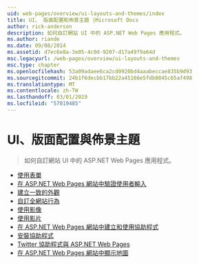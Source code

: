 ```yaml
---
uid: web-pages/overview/ui-layouts-and-themes/index
title: UI、 版面配置和佈景主題 |Microsoft Docs
author: rick-anderson
description: 如何自訂網站 UI 中的 ASP.NET Web Pages 應用程式。
ms.author: riande
ms.date: 09/08/2014
ms.assetid: d7ec6e8a-3e05-4c0d-9207-d17a49f9a64d
msc.legacyurl: /web-pages/overview/ui-layouts-and-themes
msc.type: chapter
ms.openlocfilehash: 53a09adaee6ca2cd0920bd4aaabeccae835b9d93
ms.sourcegitcommit: 24b1f6decbb17bb22a45166e5fdb0845c65af498
ms.translationtype: MT
ms.contentlocale: zh-TW
ms.lasthandoff: 03/01/2019
ms.locfileid: "57019485"
---
```

<a name="ui-layouts-and-themes"></a>UI、版面配置與佈景主題
====================
> 如何自訂網站 UI 中的 ASP.NET Web Pages 應用程式。


- [使用表單](4-working-with-forms.md)
- [在 ASP.NET Web Pages 網站中驗證使用者輸入](validating-user-input-in-aspnet-web-pages-sites.md)
- [建立一致的外觀](3-creating-a-consistent-look.md)
- [自訂全網站行為](18-customizing-site-wide-behavior.md)
- [使用影像](9-working-with-images.md)
- [使用影片](10-working-with-video.md)
- [在 ASP.NET Web Pages 網站中建立和使用協助程式](creating-and-using-a-helper-in-an-aspnet-web-pages-site.md)
- [安裝協助程式](installing-helpers.md)
- [Twitter 協助程式與 ASP.NET Web Pages](twitter-helper.md)
- [在 ASP.NET Web Pages 網站中顯示地圖](displaying-maps-in-an-aspnet-web-pages-site.md)
